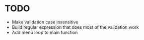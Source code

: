 # TODO

- Make validation case insensitive
- Build regular expression that does most of the validation work
- Add menu loop to main function

